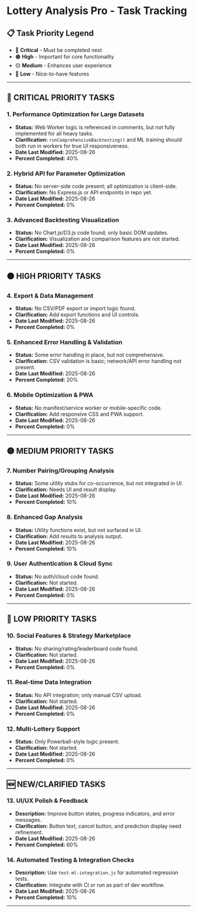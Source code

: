 # Lottery Analysis Pro - Task Tracking

## 📋 Task Priority Legend

- 🔴 **Critical** - Must be completed next
- 🟠 **High** - Important for core functionality
- 🟡 **Medium** - Enhances user experience
- 🔵 **Low** - Nice-to-have features

---

## 🔴 CRITICAL PRIORITY TASKS

### 1. Performance Optimization for Large Datasets

- **Status:** Web Worker logic is referenced in comments, but not fully implemented for all heavy tasks.
- **Clarification:** `runComprehensiveBacktesting()` and ML training should both run in workers for true UI responsiveness.
- **Date Last Modified:** 2025-08-26
- **Percent Completed:** 40%

### 2. Hybrid API for Parameter Optimization

- **Status:** No server-side code present; all optimization is client-side.
- **Clarification:** No Express.js or API endpoints in repo yet.
- **Date Last Modified:** 2025-08-26
- **Percent Completed:** 0%

### 3. Advanced Backtesting Visualization

- **Status:** No Chart.js/D3.js code found; only basic DOM updates.
- **Clarification:** Visualization and comparison features are not started.
- **Date Last Modified:** 2025-08-26
- **Percent Completed:** 0%

---

## 🟠 HIGH PRIORITY TASKS

### 4. Export & Data Management

- **Status:** No CSV/PDF export or import logic found.
- **Clarification:** Add export functions and UI controls.
- **Date Last Modified:** 2025-08-26
- **Percent Completed:** 0%

### 5. Enhanced Error Handling & Validation

- **Status:** Some error handling in place, but not comprehensive.
- **Clarification:** CSV validation is basic; network/API error handling not present.
- **Date Last Modified:** 2025-08-26
- **Percent Completed:** 20%

### 6. Mobile Optimization & PWA

- **Status:** No manifest/service worker or mobile-specific code.
- **Clarification:** Add responsive CSS and PWA support.
- **Date Last Modified:** 2025-08-26
- **Percent Completed:** 0%

---

## 🟡 MEDIUM PRIORITY TASKS

### 7. Number Pairing/Grouping Analysis

- **Status:** Some utility stubs for co-occurrence, but not integrated in UI.
- **Clarification:** Needs UI and result display.
- **Date Last Modified:** 2025-08-26
- **Percent Completed:** 10%

### 8. Enhanced Gap Analysis

- **Status:** Utility functions exist, but not surfaced in UI.
- **Clarification:** Add results to analysis output.
- **Date Last Modified:** 2025-08-26
- **Percent Completed:** 10%

### 9. User Authentication & Cloud Sync

- **Status:** No auth/cloud code found.
- **Clarification:** Not started.
- **Date Last Modified:** 2025-08-26
- **Percent Completed:** 0%

---

## 🔵 LOW PRIORITY TASKS

### 10. Social Features & Strategy Marketplace

- **Status:** No sharing/rating/leaderboard code found.
- **Clarification:** Not started.
- **Date Last Modified:** 2025-08-26
- **Percent Completed:** 0%

### 11. Real-time Data Integration

- **Status:** No API integration; only manual CSV upload.
- **Clarification:** Not started.
- **Date Last Modified:** 2025-08-26
- **Percent Completed:** 0%

### 12. Multi-Lottery Support

- **Status:** Only Powerball-style logic present.
- **Clarification:** Not started.
- **Date Last Modified:** 2025-08-26
- **Percent Completed:** 0%

---

## 🆕 NEW/CLARIFIED TASKS

### 13. UI/UX Polish & Feedback

- **Description:** Improve button states, progress indicators, and error messages.
- **Clarification:** Button text, cancel button, and prediction display need refinement.
- **Date Last Modified:** 2025-08-26
- **Percent Completed:** 60%

### 14. Automated Testing & Integration Checks

- **Description:** Use `test-ml-integration.js` for automated regression tests.
- **Clarification:** Integrate with CI or run as part of dev workflow.
- **Date Last Modified:** 2025-08-26
- **Percent Completed:** 10%

---
